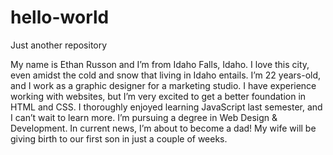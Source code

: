 # hello-world
Just another repository

My name is Ethan Russon and I’m from Idaho Falls, Idaho. I love this city, even amidst the cold and snow that living in Idaho entails. I’m 22 years-old, and I work as a graphic designer for a marketing studio. I have experience working with websites, but I’m very excited to get a better foundation in HTML and CSS. I thoroughly enjoyed learning JavaScript last semester, and I can’t wait to learn more. I’m pursuing a degree in Web Design & Development.
In current news, I’m about to become a dad! My wife will be giving birth to our first son in just a couple of weeks.
